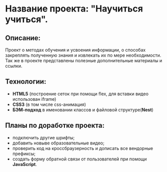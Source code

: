 <h1>Название проекта: "Научиться учиться".</h1>

<p><h2>Описание:</h2> Проект о методах обучения и усвоения информации, о способах закреплять полученную знания и извлекать их по мере необходимости. Так же в проекте представлены полезные дополнительные материалы и ссылки.


<h2>Технологии:</h2>
<ul>
  <li><b>HTML5</b> (построение сеток при помощи flex, для вставки видео использован iframe)</li>
  <li><b>CSS3</b> (в том числе css-анимация)</li>
  <li><b>БЭМ-подход</b> в именовании классов и файловой структуре(<b>Nest</b>)</li>
</ul>


<h2>Планы по доработке проекта:</h2>
  <ul>
    <li>подключить другие шрифты;</li>
    <li>добавить новыве образовательные видео;</li>
    <li>проверить код на кроссбраузерность и дописать все вендорные префиксы;</li>
    <li>создать форму обратной связи от пользователей при помощи <b>JavaScript</b>.</li>
  </ul>
